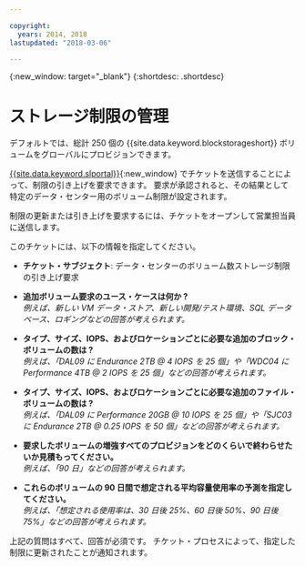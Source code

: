 ```yaml
---

copyright:
  years: 2014, 2018
lastupdated: "2018-03-06"

---
```

{:new_window: target="_blank"}
{:shortdesc: .shortdesc}

# ストレージ制限の管理

デフォルトでは、総計 250 個の {{site.data.keyword.blockstorageshort}} ボリュームをグローバルにプロビジョンできます。 

[{{site.data.keyword.slportal}}](https://control.softlayer.com/){:new_window} でチケットを送信することによって、制限の引き上げを要求できます。 要求が承認されると、その結果として特定のデータ・センター用のボリューム制限が設定されます。  

制限の更新または引き上げを要求するには、チケットをオープンして営業担当員に送信します。

このチケットには、以下の情報を指定してください。

- **チケット・サブジェクト**: データ・センターのボリューム数ストレージ制限の引き上げ要求

- **追加ボリューム要求のユース・ケースは何か ?** <br />
*例えば、新しい VM データ・ストア、新しい開発/テスト環境、SQL データベース、ロギングなどの回答が考えられます。*

- **タイプ、サイズ、IOPS、およびロケーションごとに必要な追加のブロック・ボリュームの数は ?** <br />
*例えば、「DAL09 に Endurance 2TB @ 4 IOPS を 25 個」や「WDC04 に Performance 4TB @ 2 IOPS を 25 個」などの回答が考えられます。*

- **タイプ、サイズ、IOPS、およびロケーションごとに必要な追加のファイル・ボリュームの数は ?** <br />
*例えば、「DAL09 に Performance 20GB @ 10 IOPS を 25 個」や「SJC03 に Endurance 2TB @ 0.25 IOPS を 50 個」などの回答が考えられます。*
 
- **要求したボリュームの増強すべてのプロビジョンをどのくらいで終わらせたいか見積もってください。** <br />
 *例えば、「90 日」などの回答が考えられます。*

- **これらのボリュームの 90 日間で想定される平均容量使用率の予測を指定してください。** <br />
*例えば、「想定される使用率は、30 日後 25%、60 日後 50%、90 日後 75%」などの回答が考えられます。*

上記の質問はすべて、回答が必須です。 チケット・プロセスによって、指定した制限に更新されたことが通知されます。 
